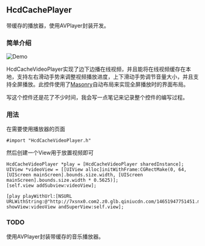 HcdCachePlayer
----

带缓存的播放器，使用AVPlayer封装开发。

### 简单介绍

![Demo](https://github.com/Jvaeyhcd/HcdDateTimePicker/blob/master/HCDDateTimePickerView/demo.gif)

HcdCacheVideoPlayer实现了边下边播在线视频，并且能将在线视频缓存在本地，支持左右滑动手势来调整视频播放进度，上下滑动手势调节音量大小，并且支持全屏播放。此控件使用了[Masonry](https://github.com/SnapKit/Masonry)自动布局来实现全屏播放时的界面布局。

写这个控件还是花了不少时间，我会写一点笔记来记录整个控件的编写过程。

### 用法
在需要使用播放器的页面
``` objc
#import "HcdCacheVideoPlayer.h"
```
然后创建一个View用于放置视频即可
``` objc
HcdCacheVideoPlayer *play = [HcdCacheVideoPlayer sharedInstance];
UIView *videoView = [[UIView alloc]initWithFrame:CGRectMake(0, 64, [UIScreen mainScreen].bounds.size.width, [UIScreen mainScreen].bounds.size.width * 0.5625)];
[self.view addSubview:videoView];

[play playWithUrl:[NSURL URLWithString:@"http://7xsnx0.com2.z0.glb.qiniucdn.com/14651947751451.mp4"] showView:videoView andSuperView:self.view];
```

### TODO

使用AVPlayer封装带缓存的音乐播放器。
